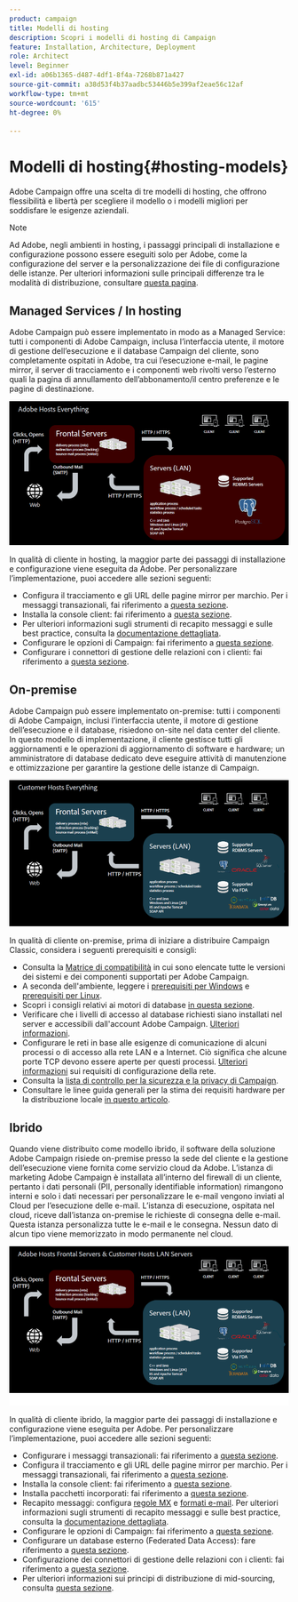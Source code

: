 ```yaml
---
product: campaign
title: Modelli di hosting
description: Scopri i modelli di hosting di Campaign
feature: Installation, Architecture, Deployment
role: Architect
level: Beginner
exl-id: a06b1365-d487-4df1-8f4a-7268b871a427
source-git-commit: a38d53f4b37aadbc53446b5e399af2eae56c12af
workflow-type: tm+mt
source-wordcount: '615'
ht-degree: 0%

---
```


# Modelli di hosting{#hosting-models}



Adobe Campaign offre una scelta di tre modelli di hosting, che offrono flessibilità e libertà per scegliere il modello o i modelli migliori per soddisfare le esigenze aziendali.

>[!NOTE]
>
>Ad Adobe, negli ambienti in hosting, i passaggi principali di installazione e configurazione possono essere eseguiti solo per Adobe, come la configurazione del server e la personalizzazione dei file di configurazione delle istanze. Per ulteriori informazioni sulle principali differenze tra le modalità di distribuzione, consultare [questa pagina](../../installation/using/capability-matrix.md).

## Managed Services / In hosting

Adobe Campaign può essere implementato in modo as a Managed Service: tutti i componenti di Adobe Campaign, inclusa l’interfaccia utente, il motore di gestione dell’esecuzione e il database Campaign del cliente, sono completamente ospitati in Adobe, tra cui l’esecuzione e-mail, le pagine mirror, il server di tracciamento e i componenti web rivolti verso l’esterno quali la pagina di annullamento dell’abbonamento/il centro preferenze e le pagine di destinazione.

![](assets/deployment_hosted.png)

In qualità di cliente in hosting, la maggior parte dei passaggi di installazione e configurazione viene eseguita da Adobe. Per personalizzare l’implementazione, puoi accedere alle sezioni seguenti:

* Configura il tracciamento e gli URL delle pagine mirror per marchio. Per i messaggi transazionali, fai riferimento a [questa sezione](../../message-center/using/additional-configurations.md#configuring-multibranding).
* Installa la console client: fai riferimento a [questa sezione](../../installation/using/installing-the-client-console.md).
* Per ulteriori informazioni sugli strumenti di recapito messaggi e sulle best practice, consulta la [documentazione dettagliata](../../delivery/using/about-deliverability.md).
* Configurare le opzioni di Campaign: fai riferimento a [questa sezione](../../installation/using/configuring-campaign-options.md).
* Configurare i connettori di gestione delle relazioni con i clienti: fai riferimento a [questa sezione](../../platform/using/crm-connectors.md).

## On-premise

Adobe Campaign può essere implementato on-premise: tutti i componenti di Adobe Campaign, inclusi l’interfaccia utente, il motore di gestione dell’esecuzione e il database, risiedono on-site nel data center del cliente. In questo modello di implementazione, il cliente gestisce tutti gli aggiornamenti e le operazioni di aggiornamento di software e hardware; un amministratore di database dedicato deve eseguire attività di manutenzione e ottimizzazione per garantire la gestione delle istanze di Campaign.

![](assets/deployment_onpremise.png)

In qualità di cliente on-premise, prima di iniziare a distribuire Campaign Classic, considera i seguenti prerequisiti e consigli:

* Consulta la [Matrice di compatibilità](../../rn/using/compatibility-matrix.md) in cui sono elencate tutte le versioni dei sistemi e dei componenti supportati per Adobe Campaign.
* A seconda dell&#39;ambiente, leggere i [prerequisiti per Windows](../../installation/using/prerequisites-of-campaign-installation-in-windows.md) e [prerequisiti per Linux](../../installation/using/prerequisites-of-campaign-installation-in-linux.md).
* Scopri i consigli relativi ai motori di database [in questa sezione](../../installation/using/database.md).
* Verificare che i livelli di accesso al database richiesti siano installati nel server e accessibili dall&#39;account Adobe Campaign. [Ulteriori informazioni](../../installation/using/application-server.md).
* Configurare le reti in base alle esigenze di comunicazione di alcuni processi o di accesso alla rete LAN e a Internet. Ciò significa che alcune porte TCP devono essere aperte per questi processi. [Ulteriori informazioni](../../installation/using/network-configuration.md) sui requisiti di configurazione della rete.
* Consulta la [lista di controllo per la sicurezza e la privacy di Campaign](https://helpx.adobe.com/it/campaign/kb/acc-security.html).
* Consultare le linee guida generali per la stima dei requisiti hardware per la distribuzione locale [ in questo articolo](https://helpx.adobe.com/it/campaign/kb/hardware-sizing-guide.html).

## Ibrido

Quando viene distribuito come modello ibrido, il software della soluzione Adobe Campaign risiede on-premise presso la sede del cliente e la gestione dell’esecuzione viene fornita come servizio cloud da Adobe. L’istanza di marketing Adobe Campaign è installata all’interno del firewall di un cliente, pertanto i dati personali (PII, personally identifiable information) rimangono interni e solo i dati necessari per personalizzare le e-mail vengono inviati al Cloud per l’esecuzione delle e-mail. L’istanza di esecuzione, ospitata nel cloud, riceve dall’istanza on-premise le richieste di consegna delle e-mail. Questa istanza personalizza tutte le e-mail e le consegna. Nessun dato di alcun tipo viene memorizzato in modo permanente nel cloud.

![](assets/deployment_hybrid.png)

In qualità di cliente ibrido, la maggior parte dei passaggi di installazione e configurazione viene eseguita per Adobe. Per personalizzare l’implementazione, puoi accedere alle sezioni seguenti:

* Configurare i messaggi transazionali: fai riferimento a [questa sezione](../../message-center/using/transactional-messaging-architecture.md).
* Configura il tracciamento e gli URL delle pagine mirror per marchio. Per i messaggi transazionali, fai riferimento a [questa sezione](../../message-center/using/additional-configurations.md#configuring-multibranding).
* Installa la console client: fai riferimento a [questa sezione](../../installation/using/installing-the-client-console.md).
* Installa pacchetti incorporati: fai riferimento a [questa sezione](../../installation/using/installing-campaign-standard-packages.md).
* Recapito messaggi: configura [regole MX](../../installation/using/email-deliverability.md#mx-configuration) e [formati e-mail](../../installation/using/email-deliverability.md#managing-email-formats). Per ulteriori informazioni sugli strumenti di recapito messaggi e sulle best practice, consulta la [documentazione dettagliata](../../delivery/using/about-deliverability.md).
* Configurare le opzioni di Campaign: fai riferimento a [questa sezione](../../installation/using/configuring-campaign-options.md).
* Configurare un database esterno (Federated Data Access): fare riferimento a [questa sezione](../../installation/using/about-fda.md).
* Configurazione dei connettori di gestione delle relazioni con i clienti: fai riferimento a [questa sezione](../../platform/using/crm-connectors.md).
* Per ulteriori informazioni sui principi di distribuzione di mid-sourcing, consulta [questa sezione](../../installation/using/mid-sourcing-deployment.md).
